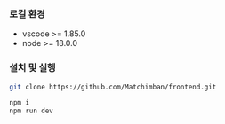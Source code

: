 ### 로컬 환경

- vscode >= 1.85.0
- node >= 18.0.0



### 설치 및 실행

```bash
git clone https://github.com/Matchimban/frontend.git
```
```bash
npm i
npm run dev
```